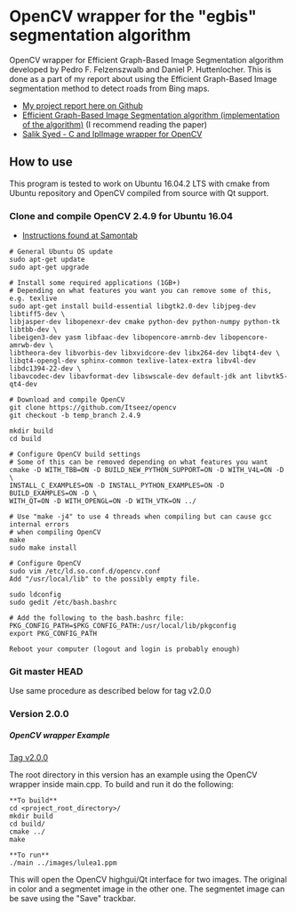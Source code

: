 OpenCV wrapper for the "egbis" segmentation algorithm
=====================================================
OpenCV wrapper for Efficient Graph-Based Image Segmentation algorithm developed
by Pedro F. Felzenszwalb and Daniel P. Huttenlocher. This is done as a part of
my report about using the Efficient Graph-Based Image segmentation method to
detect roads from Bing maps.

* [My project report here on
  Github](https://github.com/christofferholmstedt/maa507-report-mathematics-behind-internet)
* [Efficient Graph-Based Image Segmentation
  algorithm (implementation of the algorithm)](http://cs.brown.edu/~pff/segment/) (I recommend reading the paper)
* [Salik Syed - C and IplImage wrapper for OpenCV](https://github.com/saliksyed/OpenCVGraphSegmentation)

How to use
----------
This program is tested to work on Ubuntu 16.04.2 LTS with cmake from Ubuntu
repository and OpenCV compiled from source with Qt support.

### Clone and compile OpenCV 2.4.9 for Ubuntu 16.04
* [Instructions found at Samontab](http://www.samontab.com/web/2014/06/installing-opencv-2-4-9-in-ubuntu-14-04-lts/)

```
# General Ubuntu OS update
sudo apt-get update
sudo apt-get upgrade

# Install some required applications (1GB+)
# Depending on what features you want you can remove some of this, e.g. texlive
sudo apt-get install build-essential libgtk2.0-dev libjpeg-dev libtiff5-dev \
libjasper-dev libopenexr-dev cmake python-dev python-numpy python-tk libtbb-dev \
libeigen3-dev yasm libfaac-dev libopencore-amrnb-dev libopencore-amrwb-dev \
libtheora-dev libvorbis-dev libxvidcore-dev libx264-dev libqt4-dev \
libqt4-opengl-dev sphinx-common texlive-latex-extra libv4l-dev libdc1394-22-dev \
libavcodec-dev libavformat-dev libswscale-dev default-jdk ant libvtk5-qt4-dev
```

```
# Download and compile OpenCV
git clone https://github.com/Itseez/opencv
git checkout -b temp_branch 2.4.9

mkdir build
cd build

# Configure OpenCV build settings
# Some of this can be removed depending on what features you want
cmake -D WITH_TBB=ON -D BUILD_NEW_PYTHON_SUPPORT=ON -D WITH_V4L=ON -D \
INSTALL_C_EXAMPLES=ON -D INSTALL_PYTHON_EXAMPLES=ON -D BUILD_EXAMPLES=ON -D \
WITH_QT=ON -D WITH_OPENGL=ON -D WITH_VTK=ON ../

# Use "make -j4" to use 4 threads when compiling but can cause gcc internal errors
# when compiling OpenCV
make
sudo make install

# Configure OpenCV
sudo vim /etc/ld.so.conf.d/opencv.conf
Add "/usr/local/lib" to the possibly empty file.

sudo ldconfig
sudo gedit /etc/bash.bashrc

# Add the following to the bash.bashrc file:
PKG_CONFIG_PATH=$PKG_CONFIG_PATH:/usr/local/lib/pkgconfig
export PKG_CONFIG_PATH

Reboot your computer (logout and login is probably enough)
```
### Git master HEAD
Use same procedure as described below for tag v2.0.0

### Version 2.0.0
##### OpenCV wrapper Example
[Tag
v2.0.0](https://github.com/christofferholmstedt/opencv-wrapper-egbis/tree/v2.0.0)

The root directory in this version has an example using the OpenCV wrapper
inside main.cpp. To build and run it do the following:

    **To build**
    cd <project_root_directory>/
    mkdir build
    cd build/
    cmake ../
    make

    **To run**
    ./main ../images/lulea1.ppm

This will open the OpenCV highgui/Qt interface for two images. The original
in color and a segmentet image in the other one. The segmentet image can
be save using the "Save" trackbar.
